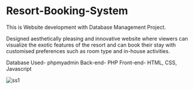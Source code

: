 # Resort-Booking-System

This is Website development with Database Management Project.

Designed aesthetically pleasing and innovative website where viewers can visualize the exotic features of the resort and can book their stay with customised preferences 
such as room type and in-house activities.

Database Used- phpmyadmin
Back-end- PHP
Front-end- HTML, CSS, Javascript

![ss1](https://github.com/dekshitha/Resort-Booking-System/assets/53999141/446852c1-aa40-4153-9568-1736d62a5d2f)
